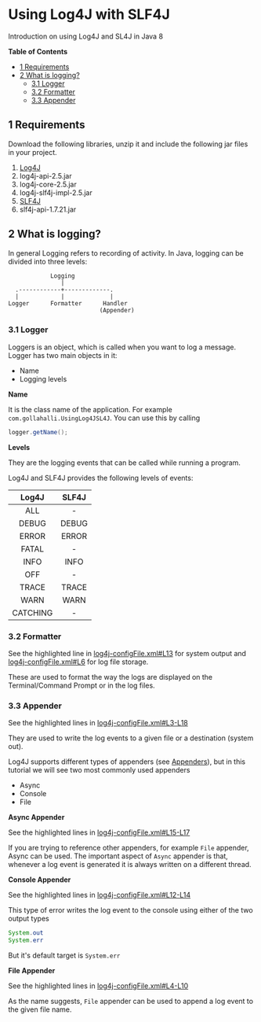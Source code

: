 # Using Log4J with SLF4J
Introduction on using Log4J and SL4J in Java 8

**Table of Contents**
<!-- TOC depthFrom:2 depthTo:6 withLinks:1 updateOnSave:1 orderedList:0 -->

- [1 Requirements](#1-requirements)
- [2 What is logging?](#2-what-is-logging)
	- [3.1 Logger](#31-logger)
	- [3.2 Formatter](#32-formatter)
	- [3.3 Appender](#33-appender)

<!-- /TOC -->

## 1 Requirements

Download the following libraries, unzip it and include the following jar files in your project.

1. [Log4J](https://logging.apache.org/log4j/2.x/download.html)
  1. log4j-api-2.5.jar
  2. log4j-core-2.5.jar
  3. log4j-slf4j-impl-2.5.jar
2. [SLF4J](http://www.slf4j.org/download.html)
  1. slf4j-api-1.7.21.jar

## 2 What is logging?

In general Logging refers to recording of activity. In Java, logging can be divided into three levels:

```
            Logging
               |
  .------------+-------------.
  |            |             |
Logger      Formatter      Handler
                          (Appender)
```

### 3.1 Logger

Loggers is an object, which is called when you want to log a message. Logger has two main objects in it:

* Name
* Logging levels

**Name**

It is the class name of the application. For example `com.gollahalli.UsingLog4JSL4J`. You can use this by calling

```java
logger.getName();
```

**Levels**

They are the logging events that can be called while running a program.

Log4J and SLF4J provides the following levels of events:

|   Log4J  | SLF4J |
|:--------:|:-----:|
| ALL      | -     |
| DEBUG    | DEBUG |
| ERROR    | ERROR |
| FATAL    | -     |
| INFO     | INFO  |
| OFF      | -     |
| TRACE    | TRACE |
| WARN     | WARN  |
| CATCHING | -     |

### 3.2 Formatter

See the highlighted line in [log4j-configFile.xml#L13](https://github.com/akshaybabloo/Using-Log4J-SLF4J/blob/master/src/com/gollahalli/log4j-configFile.xml#L13) for system output and  [log4j-configFile.xml#L6](https://github.com/akshaybabloo/Using-Log4J-SLF4J/blob/master/src/com/gollahalli/log4j-configFile.xml#L6) for log file storage.

These are used to format the way the logs are displayed on the Terminal/Command Prompt or in the log files.

### 3.3 Appender

See the highlighted lines in [log4j-configFile.xml#L3-L18](https://github.com/akshaybabloo/Using-Log4J-SLF4J/blob/master/src/com/gollahalli/log4j-configFile.xml#L3-L18)

They are used to write the log events to a given file or a destination (system out).

Log4J supports different types of appenders (see [Appenders](https://logging.apache.org/log4j/2.x/manual/appenders.html)), but in this tutorial we will see two most commonly used appenders

* Async
* Console
* File

**Async Appender**

See the highlighted lines in  [log4j-configFile.xml#L15-L17](https://github.com/akshaybabloo/Using-Log4J-SLF4J/blob/master/src/com/gollahalli/log4j-configFile.xml#L15-L17)

If you are trying to reference other appenders, for example `File` appender, Async can be used. The important aspect of `Async` appender is that, whenever a log event is generated it is always written on a different thread.

**Console Appender**

See the highlighted lines in [log4j-configFile.xml#L12-L14](https://github.com/akshaybabloo/Using-Log4J-SLF4J/blob/master/src/com/gollahalli/log4j-configFile.xml#L12-L14)

This type of error writes the log event to the console using either of the two output types

```Java
System.out
System.err
```

But it's default target is `System.err`

**File Appender**

See the highlighted lines in [log4j-configFile.xml#L4-L10](https://github.com/akshaybabloo/Using-Log4J-SLF4J/blob/master/src/com/gollahalli/log4j-configFile.xml#L4-L10)

As the name suggests, `File` appender can be used to append a log event to the given file name.
